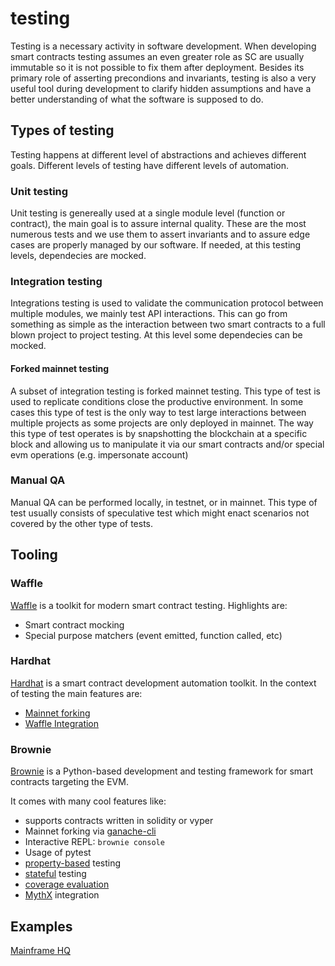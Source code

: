 # testing

Testing is a necessary activity in software development. When developing smart contracts testing assumes an even greater role as SC are usually immutable so it is not possible to fix them after deployment. Besides its primary role of asserting precondions and invariants, testing is also a very useful tool during development to clarify hidden assumptions and have a better understanding of what the software is supposed to do. 

## Types of testing
Testing happens at different level of abstractions and achieves different goals. Different levels of testing have different levels of automation. 

### Unit testing
Unit testing is genereally used at a single module level (function or contract), the main goal is to assure internal quality. These are the most numerous tests and we use them to assert invariants and to assure edge cases are properly managed by our software.
If needed, at this testing levels, dependecies are mocked.

### Integration testing
Integrations testing is used to validate the communication protocol between multiple modules, we mainly test API interactions. This can go from something as simple as the interaction between two smart contracts to a full blown project to project testing. At this level some dependecies can be mocked.

#### Forked mainnet testing
A subset of integration testing is forked mainnet testing. This type of test is used to replicate conditions close the productive environment. In some cases this type of test is the only way to test large interactions between multiple projects as some projects are only deployed in mainnet.
The way this type of test operates is by snapshotting the blockchain at a specific block and allowing us to manipulate it via our smart contracts and/or special evm operations (e.g. impersonate account)

### Manual QA
Manual QA can be performed locally, in testnet, or in mainnet. This type of test usually consists of speculative test which might enact scenarios not covered by the other type of tests.

## Tooling

### Waffle

[Waffle](https://ethereum-waffle.readthedocs.io/en/latest/) is a toolkit for modern smart contract testing. 
Highlights are:
- Smart contract mocking
- Special purpose matchers (event emitted, function called, etc)

### Hardhat

[Hardhat](https://hardhat.org/) is a smart contract development automation toolkit.
In the context of testing the main features are:
- [Mainnet forking](https://hardhat.org/guides/mainnet-forking.html)
- [Waffle Integration](https://hardhat.org/plugins/nomiclabs-hardhat-waffle.html)

### Brownie
[Brownie](https://github.com/eth-brownie/brownie) is a Python-based development and testing framework for smart contracts targeting the EVM.

It comes with many cool features like:
- supports contracts written in solidity or vyper
- Mainnet forking via [ganache-cli](https://github.com/trufflesuite/ganache-cli)
- Interactive REPL: `brownie console`
- Usage of pytest
- [property-based](https://github.com/HypothesisWorks/hypothesis/tree/master/hypothesis-python) testing
- [stateful](https://eth-brownie.readthedocs.io/en/stable/tests-hypothesis-stateful.html) testing
- [coverage evaluation](https://eth-brownie.readthedocs.io/en/stable/tests-coverage.html)
- [MythX](https://eth-brownie.readthedocs.io/en/stable/tests-security-analysis.html) integration

## Examples

[Mainframe HQ](https://github.com/hifi-finance/hifi-protocol/tree/main/test)
